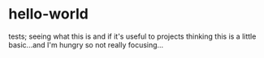 # hello-world
tests; seeing what this is and if it's useful to projects
thinking this is a little basic...and I'm hungry so not really focusing...
